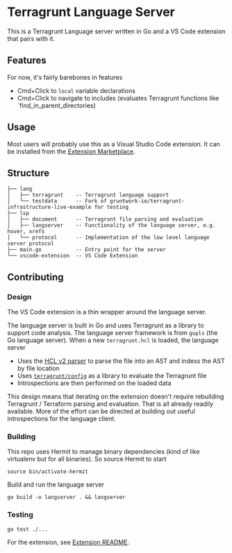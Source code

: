 # Terragrunt Language Server

This is a Terragrunt Language server written in Go and a VS Code extension that pairs with it.

## Features

For now, it's fairly barebones in features

* Cmd+Click to `local` variable declarations
* Cmd+Click to navigate to includes (evaluates Terragrunt functions like `find_in_parent_directories)

## Usage

Most users will probably use this as a Visual Studio Code extension. It can be
installed from the [Extension Marketplace](https://marketplace.visualstudio.com/items?itemName=yunchi.terragrunt).

## Structure

```
├── lang
│   ├── terragrunt    -- Terragrunt language support
│   └── testdata      -- Fork of gruntwork-io/terragrunt-infrastructure-live-example for testing
├── lsp
│   ├── document      -- Terragrunt file parsing and evaluation
│   ├── langserver    -- Functionality of the language server, e.g. hover, xrefs
│   └── protocol      -- Implementation of the low level language server protocol
├── main.go           -- Entry point for the server
└── vscode-extension  -- VS Code Extension
```

## Contributing

### Design

The VS Code extension is a thin wrapper around the language server.

The language server is built in Go and uses Terragrunt as a library to support code analysis. The language server
framework is  from `gopls` (the Go language server). When a new `terragrunt.hcl`
is loaded, the language server

* Uses the [HCL v2 parser](https://github.com/hashicorp/hcl) to parse the file into an AST and indexs the AST by file location
* Uses [`terragrunt/config`](https://github.com/gruntwork-io/terragrunt/tree/main/config) as a library to evaluate the Terragrunt file
* Introspections are then performed on the loaded data

This design means that iterating on the extension doesn't require rebuilding Terragrunt / Terraform parsing and evaluation.
That is all already readily available. More of the effort can be directed at building out useful introspections for
the language client.

### Building

This repo uses Hermit to manage binary dependencies (kind of like virtualenv but for all binaries). So source Hermit to start

```shell
source bin/activate-hermit
```

Build and run the language server

```shell
go build -o langserver . && langserver
```

### Testing

```shell
go test ./...
```

For the extension, see [Extension README](./vscode-extension/README.md).

